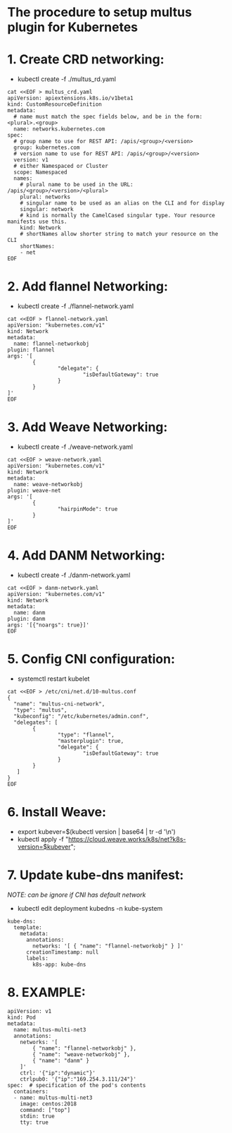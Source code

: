 The procedure to setup multus plugin for Kubernetes
==================

# 1. Create CRD networking:

* kubectl create -f ./multus_rd.yaml

```
cat <<EOF > multus_crd.yaml  
apiVersion: apiextensions.k8s.io/v1beta1  
kind: CustomResourceDefinition  
metadata:  
  # name must match the spec fields below, and be in the form: <plural>.<group>  
  name: networks.kubernetes.com  
spec:  
  # group name to use for REST API: /apis/<group>/<version>  
  group: kubernetes.com  
  # version name to use for REST API: /apis/<group>/<version>  
  version: v1  
  # either Namespaced or Cluster  
  scope: Namespaced  
  names:  
    # plural name to be used in the URL: /apis/<group>/<version>/<plural>  
    plural: networks  
    # singular name to be used as an alias on the CLI and for display  
    singular: network  
    # kind is normally the CamelCased singular type. Your resource manifests use this.  
    kind: Network  
    # shortNames allow shorter string to match your resource on the CLI  
    shortNames:  
    - net  
EOF  
```

# 2. Add flannel Networking:
* kubectl create -f ./flannel-network.yaml  

```
cat <<EOF > flannel-network.yaml  
apiVersion: "kubernetes.com/v1"  
kind: Network  
metadata:  
  name: flannel-networkobj  
plugin: flannel  
args: '[  
        {  
                "delegate": {  
                        "isDefaultGateway": true  
                }  
        }  
]'  
EOF  
```

# 3. Add Weave Networking:
* kubectl create -f ./weave-network.yaml

```
cat <<EOF > weave-network.yaml  
apiVersion: "kubernetes.com/v1"  
kind: Network  
metadata:  
  name: weave-networkobj  
plugin: weave-net  
args: '[  
        {  
                "hairpinMode": true  
        }  
]'  
EOF  
```

# 4. Add DANM Networking: 
* kubectl create -f ./danm-network.yaml

```
cat <<EOF > danm-network.yaml  
apiVersion: "kubernetes.com/v1"  
kind: Network  
metadata:  
  name: danm  
plugin: danm  
args: '[{"noargs": true}]'  
EOF  
```

# 5. Config CNI configuration:
* systemctl restart kubelet

```
cat <<EOF > /etc/cni/net.d/10-multus.conf  
{  
  "name": "multus-cni-network",  
  "type": "multus",  
  "kubeconfig": "/etc/kubernetes/admin.conf",  
  "delegates": [  
        {  
                "type": "flannel",  
                "masterplugin": true,  
                "delegate": {  
                        "isDefaultGateway": true  
                }  
        }  
   ]  
}  
EOF  
```

# 6. Install Weave:
* export kubever=$(kubectl version | base64 | tr -d '\n')
* kubectl apply -f "https://cloud.weave.works/k8s/net?k8s-version=$kubever";

# 7. Update kube-dns manifest:

*NOTE: can be ignore if CNI has default network*

* kubectl edit deployment kubedns -n kube-system

```
kube-dns:  
  template:  
    metadata:  
      annotations:  
        networks: '[ { "name": "flannel-networkobj" } ]'  
      creationTimestamp: null  
      labels:  
        k8s-app: kube-dns  
```

# 8. EXAMPLE:

```
apiVersion: v1  
kind: Pod  
metadata:  
  name: multus-multi-net3  
  annotations:  
    networks: '[  
        { "name": "flannel-networkobj" },  
        { "name": "weave-networkobj" },  
        { "name": "danm" }  
    ]'  
    ctrl: '{"ip":"dynamic"}'  
    ctrlpub0: '{"ip":"169.254.3.111/24"}'  
spec:  # specification of the pod's contents  
  containers:  
  - name: multus-multi-net3  
    image: centos:2018  
    command: ["top"]  
    stdin: true  
    tty: true  
```
